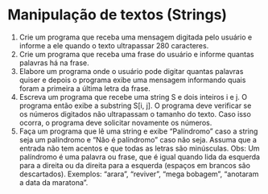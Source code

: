 # Manipulação de textos (Strings)

1. Crie um programa que receba uma mensagem digitada pelo usuário e informe a ele
quando o texto ultrapassar 280 caracteres.
2. Crie um programa que receba uma frase do usuário e informe quantas palavras há
na frase.
3. Elabore um programa onde o usuário pode digitar quantas palavras quiser e depois
o programa exibe uma mensagem informando quais foram a primeira a última letra
da frase.
4. Escreva um programa que recebe uma string S e dois inteiros i e j. O programa
então exibe a substring S[i, j]. O programa deve verificar se os números digitados
não ultrapassam o tamanho do texto. Caso isso ocorra, o programa deve solicitar
novamente os números.
5. Faça um programa que lê uma string e exibe “Palíndromo” caso a string seja um
palíndromo e “Não é palíndromo” caso não seja. Assuma que a entrada não tem
acentos e que todas as letras são minúsculas.
Obs: Um palíndromo é uma palavra ou frase, que é igual quando lida da esquerda
para a direita ou da direita para a esquerda (espaços em brancos são descartados).
Exemplos: “arara”, “reviver”, “mega bobagem”, “anotaram a data da maratona”.
